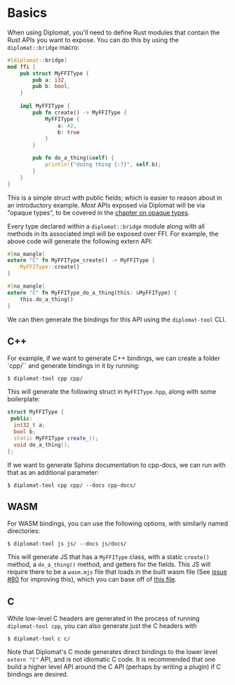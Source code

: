 # Basics

When using Diplomat, you'll need to define Rust modules that contain the Rust APIs you want to expose. You can do this by using the `diplomat::bridge` macro:

```rust
#[diplomat::bridge]
mod ffi {
    pub struct MyFFIType {
        pub a: i32,
        pub b: bool,
    }
    
    impl MyFFIType {
        pub fn create() -> MyFFIType {
            MyFFIType {
                a: 42,
                b: true
            }
        }

        pub fn do_a_thing(&self) {
            println!("doing thing {:?}", self.b);
        }
    }
}
```

This is a simple struct with public fields; which is easier to reason about in an introductory example. _Most_ APIs exposed via Diplomat will be via "opaque types", to be covered in the [chapter on opaque types](./opaque.md).

Every type declared within a `diplomat::bridge` module along with all methods in its associated impl will be exposed over FFI. For example, the above code will generate the following extern API:

```rust
#[no_mangle]
extern "C" fn MyFFIType_create() -> MyFFIType {
    MyFFIType::create()
}

#[no_mangle]
extern "C" fn MyFFIType_do_a_thing(this: &MyFFIType) {
    this.do_a_thing()
}
```

We can then generate the bindings for this API using the `diplomat-tool` CLI.


## C++

For example, if we want to generate C++ bindings, we can create a folder `cpp/`` and generate bindings in it by running:

```shell
$ diplomat-tool cpp cpp/
```

This will generate the following struct in `MyFFIType.hpp`, along with some boilerplate:

```cpp
struct MyFFIType {
 public:
  int32_t a;
  bool b;
  static MyFFIType create_();
  void do_a_thing();
};
```

If we want to generate Sphinx documentation to cpp-docs, we can run with that as an additional parameter:

```shell
$ diplomat-tool cpp cpp/ --docs cpp-docs/
```

## WASM

For WASM bindings, you can use the following options, with similarly named directories:

```shell
$ diplomat-tool js js/ --docs js/docs/
```

This will generate JS that has a `MyFFIType` class, with a static `create()` method, a `do_a_thing()` method, and getters for the fields. This JS will require there to be a `wasm.mjs` file that loads in the built wasm file (See [issue #80](https://github.com/rust-diplomat/diplomat/issues/80) for improving this), which you can base off of [this file](https://github.com/rust-diplomat/diplomat/blob/38cffa9bc2ef21d0aba89ed7d76236de4153248a/example/js/wasm.mjs).


## C 
While low-level C headers are generated in the process of running `diplomat-tool cpp`, you can also generate just the C headers with

```shell
$ diplomat-tool c c/
```

Note that Diplomat's C mode generates direct bindings to the lower level `extern "C"` API, and is not idiomatic C code. It is recommended that one build a higher level API around the C API (perhaps by writing a plugin) if C bindings are desired.